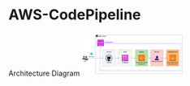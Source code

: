 # AWS-CodePipeline
Architecture Diagram
<img src="https://github.com/ThienAlice/AWS-CodePipeline/blob/main/architecture/github_codepipeline.png" alt="Diagram" width="200"/>
